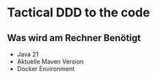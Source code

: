 # Tactical DDD to the code

## Was wird am Rechner Benötigt
- Java 21
- Aktuelle Maven Version
- Docker Environment
